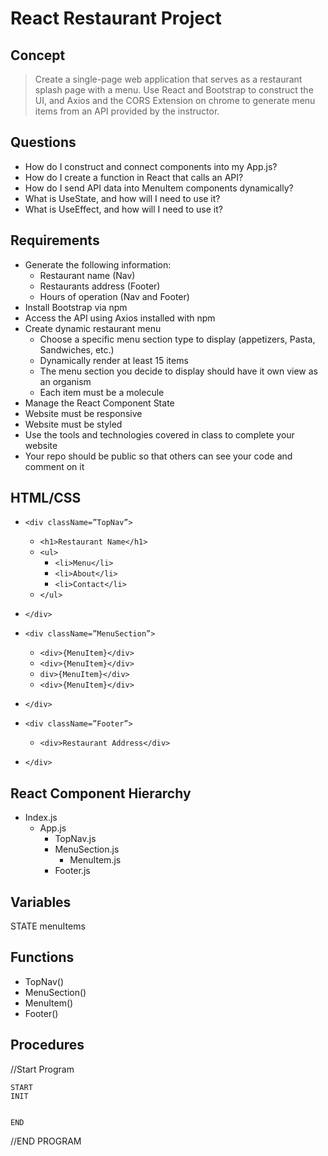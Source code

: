 # **React Restaurant Project**

## **Concept**
> Create a single-page web application that serves as a restaurant splash page with a menu.
Use React and Bootstrap to construct the UI, and Axios and the CORS Extension on chrome to generate menu items from an API provided by the instructor.

## **Questions**
- How do I construct and connect components into my App.js?
- How do I create a function in React that calls an API?
- How do I send API data into MenuItem components dynamically?
- What is UseState, and how will I need to use it?
- What is UseEffect, and how will I need to use it?

## **Requirements**
- Generate the following information:
	- Restaurant name (Nav)
	- Restaurants address (Footer)
	- Hours of operation (Nav and Footer)
- Install Bootstrap via npm
- Access the API using Axios installed with npm
- Create dynamic restaurant menu
	- Choose a specific menu section type to display (appetizers, Pasta, Sandwiches, etc.)
	- Dynamically render at least 15 items
	- The menu section you decide to display should have it own view as an organism
	- Each item must be a molecule
- Manage the React Component State
- Website must be responsive
- Website must be styled
- Use the tools and technologies covered in class to complete your website
- Your repo should be public so that others can see your code and comment on it
	
## **HTML/CSS**
- `<div className=”TopNav”>`  
    - `<h1>Restaurant Name</h1>`  
    - `<ul>`
	    - `<li>Menu</li>`
	    - `<li>About</li>`
	    - `<li>Contact</li>`
    - `</ul>`
- `</div>`

- `<div className=”MenuSection”>`
	- `<div>{MenuItem}</div>`
	- `<div>{MenuItem}</div>`
	- `div>{MenuItem}</div>`
	- `<div>{MenuItem}</div>`
- `</div>`
- `<div className=”Footer”>`
	- `<div>Restaurant Address</div>`
- `</div>`

## **React Component Hierarchy**
- Index.js
    - App.js
	    - TopNav.js
	    - MenuSection.js
		    - MenuItem.js
	    - Footer.js

## **Variables**
STATE
menuItems 

## **Functions**
- TopNav()
- MenuSection()
- MenuItem()
- Footer()

## **Procedures**

//Start Program
    
    START
    INIT


    END

//END PROGRAM
